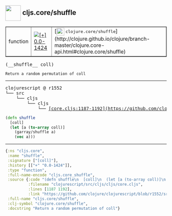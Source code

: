 ## <img width="48px" valign="middle" src="http://i.imgur.com/Hi20huC.png"> cljs.core/shuffle

 <table border="1">
<tr>
<td>function</td>
<td><a href="https://github.com/cljsinfo/api-refs/tree/0.0-1424"><img valign="middle" alt="[+] 0.0-1424" src="https://img.shields.io/badge/+-0.0--1424-lightgrey.svg"></a> </td>
<td>
[<img height="24px" valign="middle" src="http://i.imgur.com/1GjPKvB.png"> <samp>clojure.core/shuffle</samp>](http://clojure.github.io/clojure/branch-master/clojure.core-api.html#clojure.core/shuffle)
</td>
</tr>
</table>

 <samp>
(__shuffle__ coll)<br>
</samp>

```
Return a random permutation of coll
```

---

 <pre>
clojurescript @ r1552
└── src
    └── cljs
        └── cljs
            └── <ins>[core.cljs:1187-1192](https://github.com/clojure/clojurescript/blob/r1552/src/cljs/cljs/core.cljs#L1187-L1192)</ins>
</pre>

```clj
(defn shuffle
  [coll]
  (let [a (to-array coll)]
    (garray/shuffle a)
    (vec a)))
```


---

```clj
{:ns "cljs.core",
 :name "shuffle",
 :signature ["[coll]"],
 :history [["+" "0.0-1424"]],
 :type "function",
 :full-name-encode "cljs.core_shuffle",
 :source {:code "(defn shuffle\n  [coll]\n  (let [a (to-array coll)]\n    (garray/shuffle a)\n    (vec a)))",
          :filename "clojurescript/src/cljs/cljs/core.cljs",
          :lines [1187 1192],
          :link "https://github.com/clojure/clojurescript/blob/r1552/src/cljs/cljs/core.cljs#L1187-L1192"},
 :full-name "cljs.core/shuffle",
 :clj-symbol "clojure.core/shuffle",
 :docstring "Return a random permutation of coll"}

```
